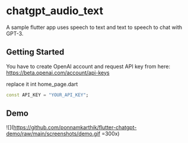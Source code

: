 # chatgpt_audio_text

A sample flutter app uses speech to text and text to speech to chat with GPT-3.

## Getting Started

You have to create OpenAI account and request API key from here: https://beta.openai.com/account/api-keys

replace it int home_page.dart

```dart
const API_KEY = "YOUR_API_KEY";
```

## Demo

![](https://github.com/ponnamkarthik/flutter-chatgpt-demo/raw/main/screenshots/demo.gif =300x)